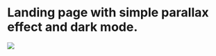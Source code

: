 # Landing page with simple parallax effect and dark mode.

<img src="example/parallax_dark_mode.gif">
